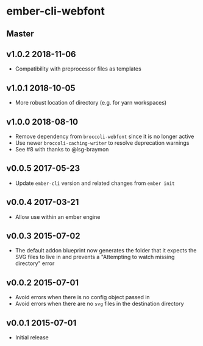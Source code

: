 # ember-cli-webfont

## Master

## v1.0.2 2018-11-06

 * Compatibility with preprocessor files as templates

## v1.0.1 2018-10-05

 * More robust location of directory (e.g. for yarn workspaces)

## v1.0.0 2018-08-10

 * Remove dependency from `broccoli-webfont` since it is no longer active
 * Use newer `broccoli-caching-writer` to resolve deprecation warnings
 * See #8 with thanks to @lsg-braymon

## v0.0.5 2017-05-23
 
 * Update `ember-cli` version and related changes from `ember init`

## v0.0.4 2017-03-21
 
 * Allow use within an ember engine

## v0.0.3 2015-07-02

 * The default addon blueprint now generates the folder that it expects the SVG files to live in and prevents a "Attempting to watch missing directory" error

## v0.0.2 2015-07-01

 * Avoid errors when there is no config object passed in
 * Avoid errors when there are no `svg` files in the destination directory

## v0.0.1 2015-07-01

 * Initial release
